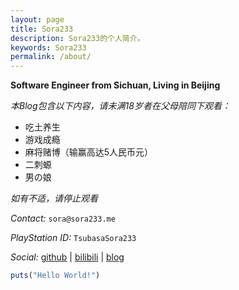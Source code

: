 ```yaml
---
layout: page
title: Sora233
description: Sora233的个人简介。
keywords: Sora233
permalink: /about/
---
```


**Software Engineer from Sichuan, Living in Beijing**

*本Blog包含以下内容，请未满18岁者在父母陪同下观看：*
- 吃土养生
- 游戏成瘾
- 麻将赌博（输赢高达5人民币元）
- 二刺螈
- 男の娘

*如有不适，请停止观看*

*Contact:* `sora@sora233.me`

*PlayStation ID:* `TsubasaSora233`

*Social:*  [github](http://github.com/sora233) \| [bilibili](https://space.bilibili.com/97505) \| [blog](https://sora233.me)
    
```ruby
puts("Hello World!")
```
